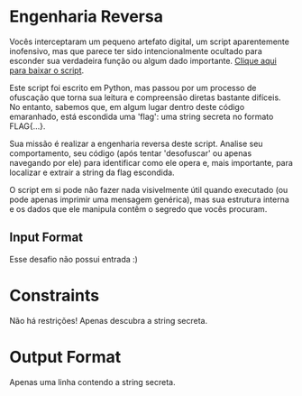 # Engenharia Reversa
 Vocês interceptaram um pequeno artefato digital, um script aparentemente inofensivo, mas que parece ter sido intencionalmente ocultado para esconder sua verdadeira função ou algum dado importante. [Clique aqui para baixar o script](https://www.hackerrank.com/external_redirect?to=https://storage.googleapis.com/layers-production-storage/_sandbox/maratona/obfuscated.py).

 Este script foi escrito em Python, mas passou por um processo de ofuscação que torna sua leitura e compreensão diretas bastante difíceis. No entanto, sabemos que, em algum lugar dentro deste código emaranhado, está escondida uma 'flag': uma string secreta no formato FLAG{...}.

 Sua missão é realizar a engenharia reversa deste script. Analise seu comportamento, seu código (após tentar 'desofuscar' ou apenas navegando por ele) para identificar como ele opera e, mais importante, para localizar e extrair a string da flag escondida.

 O script em si pode não fazer nada visivelmente útil quando executado (ou pode apenas imprimir uma mensagem genérica), mas sua estrutura interna e os dados que ele manipula contêm o segredo que vocês procuram.

## Input Format
 Esse desafio não possui entrada :)
 
# Constraints
 Não há restrições! Apenas descubra a string secreta.

# Output Format
 Apenas uma linha contendo a string secreta.
